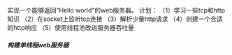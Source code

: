 实现一个能够返回"Hello world"的web服务器。
计划：
（1）学习一些tcp和http知识
（2）在socket上监听tcp连接
（3）解析少量http请求
（4）创建一个合适的http响应
（5）使用线程池改进服务器吞吐量

##### 构建单线程web服务器
